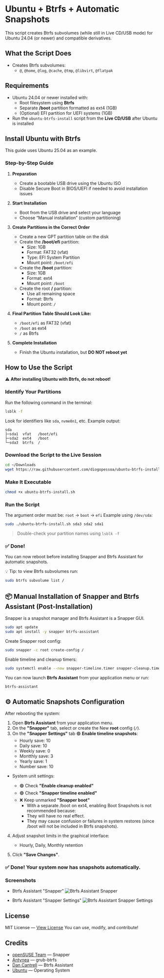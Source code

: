 # Ubuntu + Btrfs + Automatic Snapshots

This script creates Btrfs subvolumes (while still in Live CD/USB mode) for Ubuntu 24.04 (or newer) and compatible derivatives.

## What the Script Does

- Creates Btrfs subvolumes:  
  - `@`, `@home`, `@log`, `@cache`, `@tmp`, `@libvirt`, `@flatpak`  

## Requirements

- Ubuntu 24.04 or newer installed with:  
  - Root filesystem using **Btrfs**  
  - Separate **/boot** partition formatted as ext4 (1GB)  
  - (Optional) EFI partition for UEFI systems (1GB)  
- Run the `ubuntu-btrfs-install` script from the **Live CD/USB** after Ubuntu is installed

## Install Ubuntu with Btrfs

This guide uses Ubuntu 25.04 as an example.

### Step-by-Step Guide

1. **Preparation**  
   - Create a bootable USB drive using the Ubuntu ISO  
   - Disable Secure Boot in BIOS/UEFI if needed to avoid installation issues  

2. **Start Installation**  
   - Boot from the USB drive and select your language  
   - Choose “Manual installation” (custom partitioning)  

3. **Create Partitions in the Correct Order**  
   - Create a new GPT partition table on the disk  
   - Create the **/boot/efi** partition:  
     - Size: 1GB  
     - Format: FAT32 (vfat)  
     - Type: EFI System Partition  
     - Mount point: `/boot/efi`  
   - Create the **/boot** partition:  
     - Size: 1GB  
     - Format: ext4  
     - Mount point: `/boot`  
   - Create the root **/** partition:  
     - Use all remaining space  
     - Format: Btrfs  
     - Mount point: `/`  

4. **Final Partition Table Should Look Like:**  
   - `/boot/efi` as FAT32 (vfat)  
   - `/boot` as ext4  
   - `/` as Btrfs  

5. **Complete Installation**  
   - Finish the Ubuntu installation, but **DO NOT reboot yet**

## How to Use the Script

⚠️ **After installing Ubuntu with Btrfs, do not reboot!**

### Identify Your Partitions

Run the following command in the terminal:

```bash
lsblk -f
````

Look for identifiers like `sda`, `nvme0n1`, etc. Example output:

```
sda     
├─sda1  vfat   /boot/efi
├─sda2  ext4   /boot
└─sda3  btrfs  /
```

### Download the Script to the Live Session

```bash
cd ~/Downloads
wget https://raw.githubusercontent.com/diogopessoa/ubuntu-btrfs-install/main/ubuntu-btrfs-install.sh
```

### Make It Executable

```bash
chmod +x ubuntu-btrfs-install.sh
```

### Run the Script

The argument order must be: `root` → `boot` → `efi`
Example using `/dev/sda`:

```bash
sudo ./ubuntu-btrfs-install.sh sda3 sda2 sda1
```

> Double-check your partition names using `lsblk -f`

### ✅ Done!

You can now reboot before installing Snapper and Btrfs Assistant for automatic snapshots.

💡 Tip: to view Btrfs subvolumes run:

```bash
sudo btrfs subvolume list /
```

## 📦 Manual Installation of Snapper and Btrfs Assistant (Post-Installation)
Snapper is a snapshot manager and Btrfs Assistant is a Snapper GUI.

```bash
sudo apt update
sudo apt install -y snapper btrfs-assistant
```

Create Snapper root config:

```bash
sudo snapper -c root create-config /
```

Enable timeline and cleanup timers:

```bash
sudo systemctl enable --now snapper-timeline.timer snapper-cleanup.timer
```

You can now launch **Btrfs Assistant** from your application menu or run:

```bash
btrfs-assistant
```

## ⚙️ Automatic Snapshots Configuration 
After rebooting the system:

1. Open **Btrfs Assistant** from your application menu.
2. On the **"Snapper"** tab, select or create the New **root** config (`/`).
3. On the **"Snapper Settings"** tab 🟢 **Enable timeline snapshots**:
   - Hourly save: 10
   - Daily save: 10
   - Weekly save: 0
   - Montthly save: 3
   - Yearly save: 1
   - Number save: 10
- System unit settings:

   * 🟢 Check **"Enable cleanup enabled"**
   * 🟢 Check **"Snapper timeline enabled"**
   * ❌ Keep unmarked **"Snapper boot"**
     - With a separate /boot on ext4, enabling Boot Snapshots is not recommended because:
     - They will have no real effect.
     - They may cause confusion or failures in system restores (since /boot will not be included in Btrfs snapshots).
     
4. Adjust snapshot limits in the graphical interface:

   * Hourly, Daily, Monthly retention  

5. Click **"Save Changes"**.


### ✅ Done! Your system now has snapshots automatically.


### Screenshots

- Btrfs Assistant "Snapper"
![Btrfs Assistant Snapper](https://gitlab.com/-/project/32535488/uploads/65b6004c3257d66154828259a0fed47d/image.png)

- Btrfs Assistant "Snapper Settings"
![Btrfs Assistant Snapper Settings](https://gitlab.com/-/project/32535488/uploads/429be74e9fb92088697944d23a1def1d/image.png)

## License

MIT License — [View License](https://github.com/diogopessoa/ubuntu-btrfs-install/blob/main/LICENSE) You can use, modify, and contribute!

## Credits

* [openSUSE Team](https://github.com/openSUSE/snapper) — Snapper
* [Antynea](https://github.com/Antynea/grub-btrfs) — grub-btrfs
* [Dan Cantrell](https://gitlab.com/btrfs-assistant/btrfs-assistant) — Btrfs Assistant
* [Ubuntu](https://ubuntu.com/download) — Operating System
